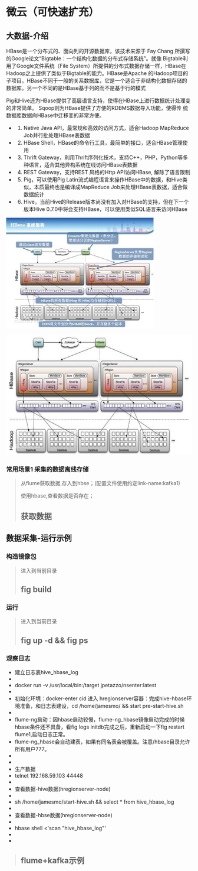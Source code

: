 微云（可快速扩充）
====================

大数据-介绍
---------------------

HBase是一个分布式的、面向列的开源数据库，该技术来源于 Fay Chang 所撰写的Google论文“Bigtable：一个结构化数据的分布式存储系统”。就像
Bigtable利用了Google文件系统（File System）所提供的分布式数据存储一样，HBase在Hadoop之上提供了类似于Bigtable的能力。HBase是Apache
的Hadoop项目的子项目。HBase不同于一般的关系数据库，它是一个适合于非结构化数据存储的数据库。另一个不同的是HBase基于列的而不是基于行的模式

Pig和Hive还为HBase提供了高层语言支持，使得在HBase上进行数据统计处理变的非常简单。 Sqoop则为HBase提供了方便的RDBMS数据导入功能，使得传
统数据库数据向HBase中迁移变的非常方便。

* 1. Native Java API，最常规和高效的访问方式，适合Hadoop MapReduce Job并行批处理HBase表数据
* 2. HBase Shell，HBase的命令行工具，最简单的接口，适合HBase管理使用
* 3. Thrift Gateway，利用Thrift序列化技术，支持C++，PHP，Python等多种语言，适合其他异构系统在线访问HBase表数据
* 4. REST Gateway，支持REST 风格的Http API访问HBase, 解除了语言限制
* 5. Pig，可以使用Pig Latin流式编程语言来操作HBase中的数据，和Hive类似，本质最终也是编译成MapReduce Job来处理HBase表数据，适合做数据统计
* 6. Hive，当前Hive的Release版本尚没有加入对HBase的支持，但在下一个版本Hive 0.7.0中将会支持HBase，可以使用类似SQL语言来访问HBase

![alt 架构图](resource/hbase-example2.jpg "架构图")

![alt 架构图](resource/hbase-example.jpg "架构图")


### 常用场景1 采集的数据离线存储

> 从flume获取数据,存入到hbse；(配置文件使用约定link-name:kafka1)
>
> 使用hbase,查看数据是否存在；
>
> ## 获取数据

数据采集-运行示例
---------------------
### 构造镜像包
> 进入到当前目录
> ## fig build
### 运行
> 进入到当前目录
> ## fig up -d && fig ps
### 观察日志
>
* 建立日志表hive_hbase_log
*
* docker run -v /usr/local/bin:/target jpetazzo/nsenter:latest
*
* 初始化环境：docker-enter cid 进入 hregionserver容器：完成hive-hbase环境准备，和日志表建设，cd /home/jamesmo/ && start pre-start-hive.sh
*
* flume-ng启动：因hbase启动较慢，flume-ng_hbase镜像启动完成的时候hbase条件还不具备，看fig logs initdb完成之后，重新启动一下fig restart flume1,启动日志正常。
* flume-ng_hbase会自动建表，如果有同名表会被覆盖。注意/hbase目录允许所有用户777。
*
*
* 生产数据
* telnet 192.168.59.103 44448
*
* 查看数据-hive数据(hregionserver-node)
*
* sh /home/jamesmo/start-hive.sh  && select * from hive_hbase_log
*
* 查看数据-hbse数据(hregionserver-node)
*
* hbase shell <'scan "hive_hbase_log"'
*
*
> ## flume+kafka示例